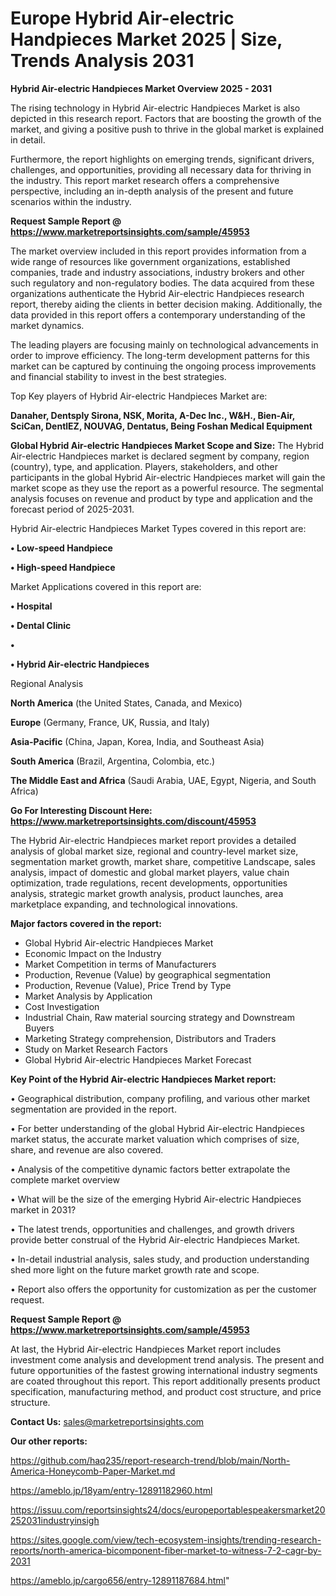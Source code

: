 # Europe Hybrid Air-electric Handpieces Market 2025 | Size, Trends Analysis 2031

<Strong> Hybrid Air-electric Handpieces Market Overview 2025 - 2031</strong>

The rising technology in Hybrid Air-electric Handpieces Market is also depicted in this research report. Factors that are boosting the growth of the market, and giving a positive push to thrive in the global market is explained in detail.

Furthermore, the report highlights on emerging trends, significant drivers, challenges, and opportunities, providing all necessary data for thriving in the industry. This report market research offers a comprehensive perspective, including an in-depth analysis of the present and future scenarios within the industry.

<strong>Request Sample Report @ <a href=https://www.marketreportsinsights.com/sample/45953>https://www.marketreportsinsights.com/sample/45953</a></strong>

The market overview included in this report provides information from a wide range of resources like government organizations, established companies, trade and industry associations, industry brokers and other such regulatory and non-regulatory bodies. The data acquired from these organizations authenticate the Hybrid Air-electric Handpieces research report, thereby aiding the clients in better decision making. Additionally, the data provided in this report offers a contemporary understanding of the market dynamics.

The leading players are focusing mainly on technological advancements in order to improve efficiency. The long-term development patterns for this market can be captured by continuing the ongoing process improvements and financial stability to invest in the best strategies.

Top Key players of Hybrid Air-electric Handpieces Market are:

<strong>Danaher, Dentsply Sirona, NSK, Morita, A-Dec Inc., W&H., Bien-Air, SciCan, DentlEZ, NOUVAG, Dentatus, Being Foshan Medical Equipment</strong>

<strong><b>Global Hybrid Air-electric Handpieces Market Scope and Size:</b></strong>
The Hybrid Air-electric Handpieces market is declared segment by company, region (country), type, and application. Players, stakeholders, and other participants in the global Hybrid Air-electric Handpieces market will gain the market scope as they use the report as a powerful resource. The segmental analysis focuses on revenue and product by type and application and the forecast period of 2025-2031.

Hybrid Air-electric Handpieces Market Types covered in this report are:

<strong>•  Low-speed Handpiece

•  High-speed Handpiece</strong>

Market Applications covered in this report are:

<strong>•  Hospital

•  Dental Clinic

•  

•  Hybrid Air-electric Handpieces</strong> 

Regional Analysis

<strong>North America</strong> (the United States, Canada, and Mexico)

<strong>Europe</strong> (Germany, France, UK, Russia, and Italy)

<strong>Asia-Pacific</strong> (China, Japan, Korea, India, and Southeast Asia)

<strong>South America</strong> (Brazil, Argentina, Colombia, etc.)

<strong>The Middle East and Africa</strong> (Saudi Arabia, UAE, Egypt, Nigeria, and South Africa)

<strong>Go For Interesting Discount Here: <a href=https://www.marketreportsinsights.com/discount/45953>https://www.marketreportsinsights.com/discount/45953</a></strong>

The Hybrid Air-electric Handpieces market report provides a detailed analysis of global market size, regional and country-level market size, segmentation market growth, market share, competitive Landscape, sales analysis, impact of domestic and global market players, value chain optimization, trade regulations, recent developments, opportunities analysis, strategic market growth analysis, product launches, area marketplace expanding, and technological innovations.

<strong><b>Major factors covered in the report:</b></strong>
<ul>
  <li>Global Hybrid Air-electric Handpieces Market </li>
  <li>Economic Impact on the Industry</li>
  <li>Market Competition in terms of Manufacturers</li>
  <li>Production, Revenue (Value) by geographical segmentation</li>
  <li>Production, Revenue (Value), Price Trend by Type</li>
  <li>Market Analysis by Application</li>
  <li>Cost Investigation</li>
  <li>Industrial Chain, Raw material sourcing strategy and Downstream Buyers</li>
  <li>Marketing Strategy comprehension, Distributors and Traders</li>
  <li>Study on Market Research Factors</li>
  <li>Global Hybrid Air-electric Handpieces Market Forecast</li>
</ul>

<strong><b>Key Point of the Hybrid Air-electric Handpieces Market report:</b></strong>

• Geographical distribution, company profiling, and various other market segmentation are provided in the report.

• For better understanding of the global Hybrid Air-electric Handpieces market status, the accurate market valuation which comprises of size, share, and revenue are also covered.

• Analysis of the competitive dynamic factors better extrapolate the complete market overview

• What will be the size of the emerging Hybrid Air-electric Handpieces market in 2031?

• The latest trends, opportunities and challenges, and growth drivers provide better construal of the Hybrid Air-electric Handpieces Market.

• In-detail industrial analysis, sales study, and production understanding shed more light on the future market growth rate and scope.

• Report also offers the opportunity for customization as per the customer request.

<strong>Request Sample Report @ <a href=https://www.marketreportsinsights.com/sample/45953>https://www.marketreportsinsights.com/sample/45953</a></strong>

At last, the Hybrid Air-electric Handpieces Market report includes investment come analysis and development trend analysis. The present and future opportunities of the fastest growing international industry segments are coated throughout this report. This report additionally presents product specification, manufacturing method, and product cost structure, and price structure.

<strong>Contact Us:</strong>
sales@marketreportsinsights.com

<strong>Our other reports:</strong>

<a href=https://github.com/haq235/report-research-trend/blob/main/North-America-Honeycomb-Paper-Market.md>https://github.com/haq235/report-research-trend/blob/main/North-America-Honeycomb-Paper-Market.md</a>

<a href=https://ameblo.jp/18yam/entry-12891182960.html>https://ameblo.jp/18yam/entry-12891182960.html</a>

<a href=https://issuu.com/reportsinsights24/docs/europeportablespeakersmarket20252031industryinsigh>https://issuu.com/reportsinsights24/docs/europeportablespeakersmarket20252031industryinsigh</a>

<a href=https://sites.google.com/view/tech-ecosystem-insights/trending-research-reports/north-america-bicomponent-fiber-market-to-witness-7-2-cagr-by-2031>https://sites.google.com/view/tech-ecosystem-insights/trending-research-reports/north-america-bicomponent-fiber-market-to-witness-7-2-cagr-by-2031</a>

<a href=https://ameblo.jp/cargo656/entry-12891187684.html>https://ameblo.jp/cargo656/entry-12891187684.html</a>"
